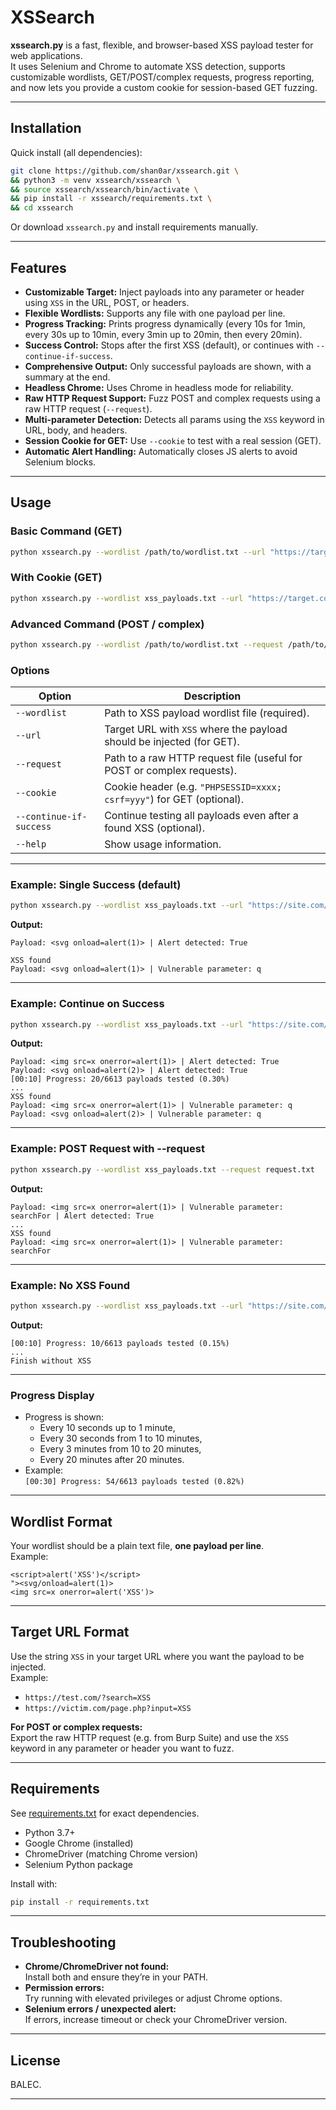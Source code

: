 # XSSearch

**xssearch.py** is a fast, flexible, and browser-based XSS payload tester for web applications.  
It uses Selenium and Chrome to automate XSS detection, supports customizable wordlists, GET/POST/complex requests, progress reporting, and now lets you provide a custom cookie for session-based GET fuzzing.

---

## Installation

Quick install (all dependencies):

```bash
git clone https://github.com/shan0ar/xssearch.git \
&& python3 -m venv xssearch/xssearch \
&& source xssearch/xssearch/bin/activate \
&& pip install -r xssearch/requirements.txt \
&& cd xssearch
```

Or download `xssearch.py` and install requirements manually.

---

## Features

- **Customizable Target:** Inject payloads into any parameter or header using `XSS` in the URL, POST, or headers.
- **Flexible Wordlists:** Supports any file with one payload per line.
- **Progress Tracking:** Prints progress dynamically (every 10s for 1min, every 30s up to 10min, every 3min up to 20min, then every 20min).
- **Success Control:** Stops after the first XSS (default), or continues with `--continue-if-success`.
- **Comprehensive Output:** Only successful payloads are shown, with a summary at the end.
- **Headless Chrome:** Uses Chrome in headless mode for reliability.
- **Raw HTTP Request Support:** Fuzz POST and complex requests using a raw HTTP request (`--request`).
- **Multi-parameter Detection:** Detects all params using the `XSS` keyword in URL, body, and headers.
- **Session Cookie for GET:** Use `--cookie` to test with a real session (GET).
- **Automatic Alert Handling:** Automatically closes JS alerts to avoid Selenium blocks.

---

## Usage

### Basic Command (GET)

```bash
python xssearch.py --wordlist /path/to/wordlist.txt --url "https://target.com/search?query=XSS"
```

### With Cookie (GET)

```bash
python xssearch.py --wordlist xss_payloads.txt --url "https://target.com/search?query=XSS" --cookie "PHPSESSID=xxxxxx"
```

### Advanced Command (POST / complex)

```bash
python xssearch.py --wordlist /path/to/wordlist.txt --request /path/to/request.txt
```

### Options

| Option                   | Description                                                                                                  |
|--------------------------|--------------------------------------------------------------------------------------------------------------|
| `--wordlist`             | Path to XSS payload wordlist file (required).                                                                |
| `--url`                  | Target URL with `XSS` where the payload should be injected (for GET).                                        |
| `--request`              | Path to a raw HTTP request file (useful for POST or complex requests).                                       |
| `--cookie`               | Cookie header (e.g. `"PHPSESSID=xxxx; csrf=yyy"`) for GET (optional).                                       |
| `--continue-if-success`  | Continue testing all payloads even after a found XSS (optional).                                             |
| `--help`                 | Show usage information.                                                                                      |

---

### Example: Single Success (default)

```bash
python xssearch.py --wordlist xss_payloads.txt --url "https://site.com/search?q=XSS"
```

**Output:**
```
Payload: <svg onload=alert(1)> | Alert detected: True

XSS found
Payload: <svg onload=alert(1)> | Vulnerable parameter: q
```

---

### Example: Continue on Success

```bash
python xssearch.py --wordlist xss_payloads.txt --url "https://site.com/search?q=XSS" --continue-if-success
```

**Output:**
```
Payload: <img src=x onerror=alert(1)> | Alert detected: True
Payload: <svg onload=alert(2)> | Alert detected: True
[00:10] Progress: 20/6613 payloads tested (0.30%)
...
XSS found
Payload: <img src=x onerror=alert(1)> | Vulnerable parameter: q
Payload: <svg onload=alert(2)> | Vulnerable parameter: q
```

---

### Example: POST Request with --request

```bash
python xssearch.py --wordlist xss_payloads.txt --request request.txt
```

**Output:**
```
Payload: <img src=x onerror=alert(1)> | Vulnerable parameter: searchFor | Alert detected: True
...
XSS found
Payload: <img src=x onerror=alert(1)> | Vulnerable parameter: searchFor
```

---

### Example: No XSS Found

```bash
python xssearch.py --wordlist xss_payloads.txt --url "https://site.com/search?q=XSS"
```

**Output:**
```
[00:10] Progress: 10/6613 payloads tested (0.15%)
...
Finish without XSS
```

---

### Progress Display

- Progress is shown:
  - Every 10 seconds up to 1 minute,
  - Every 30 seconds from 1 to 10 minutes,
  - Every 3 minutes from 10 to 20 minutes,
  - Every 20 minutes after 20 minutes.
- Example:  
  `[00:30] Progress: 54/6613 payloads tested (0.82%)`

---

## Wordlist Format

Your wordlist should be a plain text file, **one payload per line**.  
Example:
```
<script>alert('XSS')</script>
"><svg/onload=alert(1)>
<img src=x onerror=alert('XSS')>
```

---

## Target URL Format

Use the string `XSS` in your target URL where you want the payload to be injected.  
Example:
- `https://test.com/?search=XSS`
- `https://victim.com/page.php?input=XSS`

**For POST or complex requests:**  
Export the raw HTTP request (e.g. from Burp Suite) and use the `XSS` keyword in any parameter or header you want to fuzz.

---

## Requirements

See [requirements.txt](requirements.txt) for exact dependencies.

- Python 3.7+
- Google Chrome (installed)
- ChromeDriver (matching Chrome version)
- Selenium Python package

Install with:
```bash
pip install -r requirements.txt
```

---

## Troubleshooting

- **Chrome/ChromeDriver not found:**  
  Install both and ensure they’re in your PATH.
- **Permission errors:**  
  Try running with elevated privileges or adjust Chrome options.
- **Selenium errors / unexpected alert:**  
  If errors, increase timeout or check your ChromeDriver version.

---

## License

BALEC.

---
